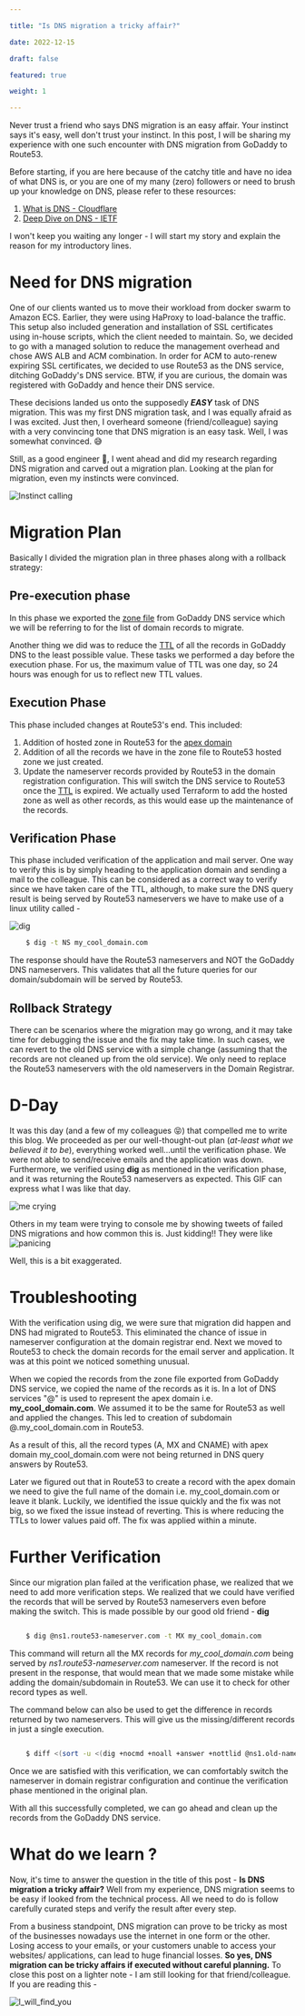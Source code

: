 ```yaml
---

title: "Is DNS migration a tricky affair?"

date: 2022-12-15

draft: false

featured: true

weight: 1

---
```


Never trust a friend who says DNS migration is an easy affair. Your instinct says it's easy, well don't trust your instinct. In this post, I will be sharing my experience with one such encounter with DNS migration from GoDaddy to Route53.

Before starting, if you are here because of the catchy title and have no idea of what DNS is, or you are one of my many (zero) followers or need to brush up your knowledge on DNS, please refer to these resources:
1. [What is DNS - Cloudflare](https://www.cloudflare.com/learning/dns/what-is-dns/)
2. [Deep Dive on DNS - IETF](https://www.youtube.com/watch?v=DV0q9s94RL8)

I won't keep you waiting any longer - I will start my story and explain the reason for my introductory lines.
# Need for DNS migration
One of our clients wanted us to move their workload from docker swarm to Amazon ECS. Earlier, they were using HaProxy to load-balance the traffic. This setup also included generation and installation of SSL certificates using in-house scripts, which the client needed to maintain. So, we decided to go with a managed solution to reduce the management overhead and chose AWS ALB and ACM combination. In order for ACM to auto-renew expiring SSL certificates, we decided to use Route53 as the DNS service, ditching GoDaddy's DNS service. BTW, if you are curious, the domain was registered with GoDaddy and hence their DNS service.

These decisions landed us onto the supposedly **_EASY_** task of DNS migration. This was my first DNS migration task, and I was equally afraid as I was excited. Just then, I overheard someone (friend/colleague) saying with a very convincing tone that DNS migration is an easy task. Well, I was somewhat convinced. 😅

Still, as a good engineer 🤭, I went ahead and did my research regarding DNS migration and carved out a migration plan.  Looking at the plan for migration, even my instincts were convinced. 


![Instinct calling](/images/blog/is-dns-migration-a-ticky-affair/do_it.gif)
# Migration Plan
Basically I divided the migration plan in three phases along with a rollback strategy:
## Pre-execution phase
In this phase we exported the [zone file](https://en.wikipedia.org/wiki/Zone_file) from GoDaddy DNS service which we will be referring to for the list of domain records to migrate.

Another thing we did was to reduce the [TTL](https://www.cloudflare.com/learning/cdn/glossary/time-to-live-ttl/) of all the records in GoDaddy DNS to the least possible value. These tasks we performed a day before the execution phase. For us, the maximum value of TTL was one day, so 24 hours was enough for us to reflect new TTL values.

## Execution Phase
This phase included changes at Route53's end. This included:
1. Addition of hosted zone in Route53 for the [apex domain](https://help.easyredir.com/en/articles/453072-what-is-a-domain-apex)
2. Addition of all the records we have in the zone file to Route53 hosted zone we just created.
3. Update the nameserver records provided by Route53 in the domain registration configuration. This will switch the DNS service to Route53 once the [TTL](https://www.cloudflare.com/learning/cdn/glossary/time-to-live-ttl/) is expired.
We actually used Terraform to add the hosted zone as well as other records, as this would ease up the maintenance of the records.

## Verification Phase
This phase included verification of the application and mail server. One way to verify this is by simply heading to the application domain and sending a mail to the colleague. This can be considered as a correct way to verify since we have taken care of the TTL, although, to make sure the DNS query result is being served by Route53 nameservers we have to make use of a linux utility called - 

![dig](/images/blog/is-dns-migration-a-ticky-affair/dig.gif)
```bash
	$ dig -t NS my_cool_domain.com
```

The response should have the Route53 nameservers and NOT the GoDaddy DNS nameservers. This validates that all the future queries for our domain/subdomain will be served by Route53.

## Rollback Strategy
There can be scenarios where the migration may go wrong, and it may take time for debugging the issue and the fix may take time. In such cases, we can revert to the old DNS service with a simple change (assuming that the records are not cleaned up from the old service). We only need to replace the Route53 nameservers with the old nameservers in the Domain Registrar.

# D-Day
It was this day (and a few of my colleagues 😝) that compelled me to write this blog.  We proceeded as per our well-thought-out plan (_at-least what we believed it to be_), everything worked well...until the verification phase. We were not able to send/receive emails and the application was down. Furthermore, we verified using **dig** as mentioned in the verification phase, and it was returning the Route53 nameservers as expected. This GIF can express what I was like that day.


![me crying](/images/blog/is-dns-migration-a-ticky-affair/bug.gif)


Others in my team were trying to console me by showing tweets of failed DNS migrations and how common this is. Just kidding!! They were like
![panicing](/images/blog/is-dns-migration-a-ticky-affair/panic.gif)

Well, this is a bit exaggerated. 
# Troubleshooting
With the verification using dig, we were sure that migration did happen and DNS had migrated to Route53. This eliminated the chance of issue in nameserver configuration at the domain registrar end. 
Next we moved to Route53 to check the domain records for the email server and application. It was at this point we noticed something unusual.

When we copied the records from the zone file exported from GoDaddy DNS service, we copied the name of the records as it is. In a lot of DNS services "@" is used to represent the apex domain i.e. **my_cool_domain.com**. We assumed it to be the same for Route53 as well and applied the changes. This led to creation of subdomain @.my_cool_domain.com in Route53.

As a result of this, all the record types (A, MX and CNAME) with apex domain my_cool_domain.com were not being returned in DNS query answers by Route53.

Later we figured out that in Route53 to create a record with the apex domain we need to give the full name of the domain i.e. my_cool_domain.com or leave it blank.
Luckily, we identified the issue quickly and the fix was not big, so we fixed the issue instead of reverting. This is where reducing the TTLs to lower values paid off. The fix was applied within a minute.

# Further Verification
Since our migration plan failed at the verification phase, we realized that we need to add more verification steps. We realized that we could have verified the records that will be served by Route53 nameservers even before making the switch.  This is made possible by our good old friend - **dig**
```bash

	$ dig @ns1.route53-nameserver.com -t MX my_cool_domain.com

```
This command will return all the MX records for _my_cool_domain.com_ being served by _ns1.route53-nameserver.com_ nameserver. If the record is not present in the response, that would mean that we made some mistake while adding the domain/subdomain in Route53. We can use it to check for other record types as well.

The command below can also be used to get the difference in records returned by two nameservers. This will give us the missing/different records in just a single execution.
```bash

	$ diff <(sort -u <(dig +nocmd +noall +answer +nottlid @ns1.old-nameserver.com example.com ANY)) <(sort -u <(dig +nocmd +noall +answer +nottlid @ns1.new-nameserver.com example.com ANY))

```

Once we are satisfied with this verification, we can comfortably switch the nameserver in domain registrar configuration and continue the verification phase mentioned in the original plan.

With all this successfully completed, we can go ahead and clean up the records from the GoDaddy DNS service.

# What do we learn ?
Now, it's time to answer the question in the title of this post - **Is DNS migration a tricky affair?** Well from my experience, DNS migration seems to be easy if looked from the technical process. All we need to do is follow carefully curated steps and verify the result after every step. 

From a business standpoint, DNS migration can prove to be tricky as most of the businesses nowadays use the internet in one form or the other. Losing access to your emails, or your customers unable to access your websites/ applications, can lead to huge financial losses. **So yes, DNS migration can be tricky affairs if executed without careful planning.**
To close this post on a lighter note - I am still looking for that friend/colleague. If you are reading this - 

![I_will_find_you](/images/blog/is-dns-migration-a-ticky-affair/i_will_find_you.gif)
